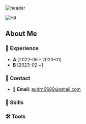 
![header](https://capsule-render.vercel.app/api?type=transparent&fontColor=6b32af&height=150&text=Back-End%20Developer&fontSize=30)

![Hit](https://hits.seeyoufarm.com/api/count/incr/badge.svg?url=https%3A%2F%2Fgithub.com%2Fdding94&count_bg=%23ED6DA3&title_bg=%2386757E&icon=github.svg&icon_color=%23E1DEDE&title=hits&edge_flat=false)

## About Me


### 💼 Experience

- **A** [2022-06 - 2023-01]
- **B** [2023-02 ~]

### 🤝 Contact

- 📧 **Email**: audrn6689@gmail.com



### 🔨 Skills



### 🛠 Tools


<!--END_SECTION:waka-->
